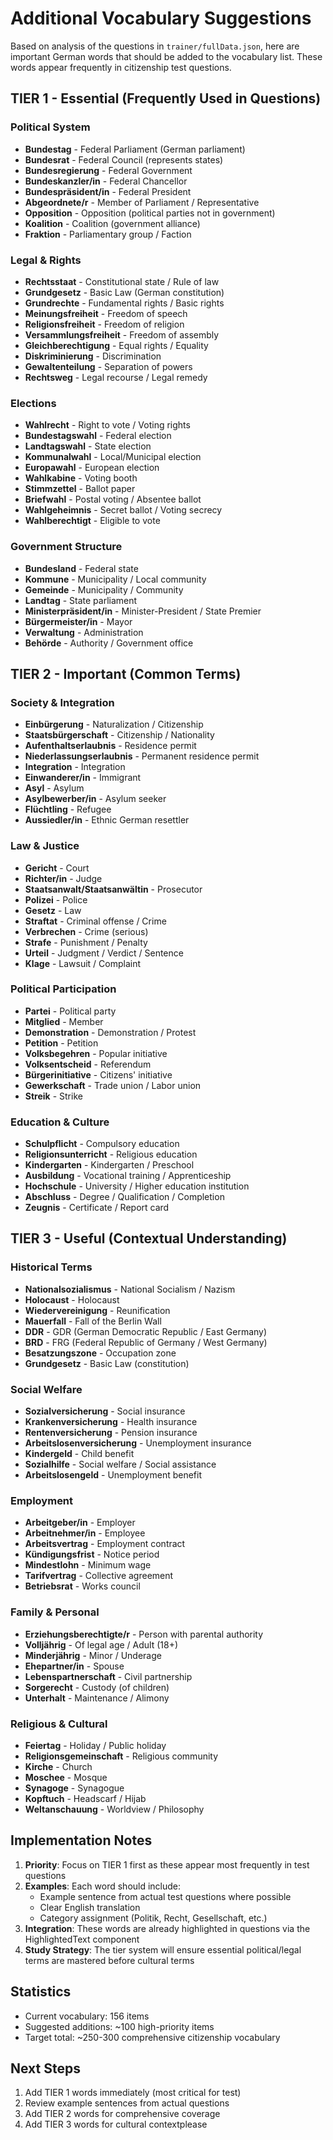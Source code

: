 # Additional Vocabulary Suggestions

Based on analysis of the questions in `trainer/fullData.json`, here are important German words that should be added to the vocabulary list. These words appear frequently in citizenship test questions.

## TIER 1 - Essential (Frequently Used in Questions)

### Political System
- **Bundestag** - Federal Parliament (German parliament)
- **Bundesrat** - Federal Council (represents states)
- **Bundesregierung** - Federal Government
- **Bundeskanzler/in** - Federal Chancellor
- **Bundespräsident/in** - Federal President
- **Abgeordnete/r** - Member of Parliament / Representative
- **Opposition** - Opposition (political parties not in government)
- **Koalition** - Coalition (government alliance)
- **Fraktion** - Parliamentary group / Faction

### Legal & Rights
- **Rechtsstaat** - Constitutional state / Rule of law
- **Grundgesetz** - Basic Law (German constitution)
- **Grundrechte** - Fundamental rights / Basic rights
- **Meinungsfreiheit** - Freedom of speech
- **Religionsfreiheit** - Freedom of religion
- **Versammlungsfreiheit** - Freedom of assembly
- **Gleichberechtigung** - Equal rights / Equality
- **Diskriminierung** - Discrimination
- **Gewaltenteilung** - Separation of powers
- **Rechtsweg** - Legal recourse / Legal remedy

### Elections
- **Wahlrecht** - Right to vote / Voting rights
- **Bundestagswahl** - Federal election
- **Landtagswahl** - State election
- **Kommunalwahl** - Local/Municipal election
- **Europawahl** - European election
- **Wahlkabine** - Voting booth
- **Stimmzettel** - Ballot paper
- **Briefwahl** - Postal voting / Absentee ballot
- **Wahlgeheimnis** - Secret ballot / Voting secrecy
- **Wahlberechtigt** - Eligible to vote

### Government Structure
- **Bundesland** - Federal state
- **Kommune** - Municipality / Local community
- **Gemeinde** - Municipality / Community
- **Landtag** - State parliament
- **Ministerpräsident/in** - Minister-President / State Premier
- **Bürgermeister/in** - Mayor
- **Verwaltung** - Administration
- **Behörde** - Authority / Government office

## TIER 2 - Important (Common Terms)

### Society & Integration
- **Einbürgerung** - Naturalization / Citizenship
- **Staatsbürgerschaft** - Citizenship / Nationality
- **Aufenthaltserlaubnis** - Residence permit
- **Niederlassungserlaubnis** - Permanent residence permit
- **Integration** - Integration
- **Einwanderer/in** - Immigrant
- **Asyl** - Asylum
- **Asylbewerber/in** - Asylum seeker
- **Flüchtling** - Refugee
- **Aussiedler/in** - Ethnic German resettler

### Law & Justice
- **Gericht** - Court
- **Richter/in** - Judge
- **Staatsanwalt/Staatsanwältin** - Prosecutor
- **Polizei** - Police
- **Gesetz** - Law
- **Straftat** - Criminal offense / Crime
- **Verbrechen** - Crime (serious)
- **Strafe** - Punishment / Penalty
- **Urteil** - Judgment / Verdict / Sentence
- **Klage** - Lawsuit / Complaint

### Political Participation
- **Partei** - Political party
- **Mitglied** - Member
- **Demonstration** - Demonstration / Protest
- **Petition** - Petition
- **Volksbegehren** - Popular initiative
- **Volksentscheid** - Referendum
- **Bürgerinitiative** - Citizens' initiative
- **Gewerkschaft** - Trade union / Labor union
- **Streik** - Strike

### Education & Culture
- **Schulpflicht** - Compulsory education
- **Religionsunterricht** - Religious education
- **Kindergarten** - Kindergarten / Preschool
- **Ausbildung** - Vocational training / Apprenticeship
- **Hochschule** - University / Higher education institution
- **Abschluss** - Degree / Qualification / Completion
- **Zeugnis** - Certificate / Report card

## TIER 3 - Useful (Contextual Understanding)

### Historical Terms
- **Nationalsozialismus** - National Socialism / Nazism
- **Holocaust** - Holocaust
- **Wiedervereinigung** - Reunification
- **Mauerfall** - Fall of the Berlin Wall
- **DDR** - GDR (German Democratic Republic / East Germany)
- **BRD** - FRG (Federal Republic of Germany / West Germany)
- **Besatzungszone** - Occupation zone
- **Grundgesetz** - Basic Law (constitution)

### Social Welfare
- **Sozialversicherung** - Social insurance
- **Krankenversicherung** - Health insurance
- **Rentenversicherung** - Pension insurance
- **Arbeitslosenversicherung** - Unemployment insurance
- **Kindergeld** - Child benefit
- **Sozialhilfe** - Social welfare / Social assistance
- **Arbeitslosengeld** - Unemployment benefit

### Employment
- **Arbeitgeber/in** - Employer
- **Arbeitnehmer/in** - Employee
- **Arbeitsvertrag** - Employment contract
- **Kündigungsfrist** - Notice period
- **Mindestlohn** - Minimum wage
- **Tarifvertrag** - Collective agreement
- **Betriebsrat** - Works council

### Family & Personal
- **Erziehungsberechtigte/r** - Person with parental authority
- **Volljährig** - Of legal age / Adult (18+)
- **Minderjährig** - Minor / Underage
- **Ehepartner/in** - Spouse
- **Lebenspartnerschaft** - Civil partnership
- **Sorgerecht** - Custody (of children)
- **Unterhalt** - Maintenance / Alimony

### Religious & Cultural
- **Feiertag** - Holiday / Public holiday
- **Religionsgemeinschaft** - Religious community
- **Kirche** - Church
- **Moschee** - Mosque
- **Synagoge** - Synagogue
- **Kopftuch** - Headscarf / Hijab
- **Weltanschauung** - Worldview / Philosophy

## Implementation Notes

1. **Priority**: Focus on TIER 1 first as these appear most frequently in test questions
2. **Examples**: Each word should include:
   - Example sentence from actual test questions where possible
   - Clear English translation
   - Category assignment (Politik, Recht, Gesellschaft, etc.)
3. **Integration**: These words are already highlighted in questions via the HighlightedText component
4. **Study Strategy**: The tier system will ensure essential political/legal terms are mastered before cultural terms

## Statistics
- Current vocabulary: 156 items
- Suggested additions: ~100 high-priority items
- Target total: ~250-300 comprehensive citizenship vocabulary

## Next Steps
1. Add TIER 1 words immediately (most critical for test)
2. Review example sentences from actual questions
3. Add TIER 2 words for comprehensive coverage
4. Add TIER 3 words for cultural contextplease 
